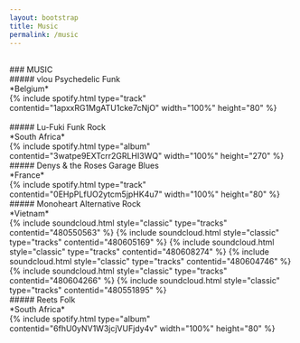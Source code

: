 ```yaml
---
layout: bootstrap
title: Music
permalink: /music
---
```


<br />
### MUSIC
<br />
##### vlou
Psychedelic Funk
<br />
*Belgium*
<br />
{% include spotify.html type="track" contentid="1apxxRG1MgATU1cke7cNjO" width="100%" height="80" %}
<br />
<br />
##### Lu-Fuki
Funk Rock
<br />
*South Africa*
<br />
{% include spotify.html type="album" contentid="3watpe9EXTcrr2GRLHI3WQ" width="100%" height="270" %}
<br />
##### Denys & the Roses
Garage Blues
<br />
*France*
<br />
{% include spotify.html type="track" contentid="0EHpPLfUO2ytcm5jpHK4u7" width="100%" height="80" %}
<br />
##### Monoheart
Alternative Rock
<br />
*Vietnam*
<br />
{% include soundcloud.html style="classic" type="tracks" contentid="480550563" %}
{% include soundcloud.html style="classic" type="tracks" contentid="480605169" %}
{% include soundcloud.html style="classic" type="tracks" contentid="480608274" %}
{% include soundcloud.html style="classic" type="tracks" contentid="480604746" %}
{% include soundcloud.html style="classic" type="tracks" contentid="480604266" %}
{% include soundcloud.html style="classic" type="tracks" contentid="480551895" %}
<br />
##### Reets
Folk
<br />
*South Africa*
<br />
{% include spotify.html type="album" contentid="6fhU0yNV1W3jcjVUFjdy4v" width="100%" height="80" %}
<br />
